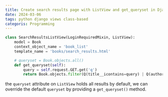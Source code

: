 ```yaml
---
title: Create search results page with ListView and get_queryset in Django
date: 2024-03-06
tags: python django views class-based
categoris: Programming
---
```


```python
class SearchResultsListView(LoginRequiredMixin, ListView):
    model = Book
    context_object_name = 'book_list'
    template_name = 'books/search_results.html'

	# queryset = Book.objects.all()
    def get_queryset(self):
        query = self.request.GET.get('q')
        return Book.objects.filter(Q(title__icontains=query) | Q(author__icontains=query))
```

the `queryset` attribute on `ListView`  holds all results by default, we can override the default `queryset` by providing a `get_queryset()` method.